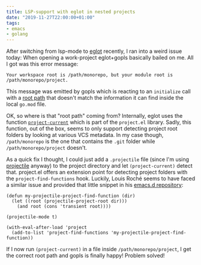```yaml
---
title: LSP-support with eglot in nested projects
date: "2019-11-27T22:00:00+01:00"
tags:
- emacs
- golang
---
```


After switching from lsp-mode to [eglot][] recently, I ran into a
weird issue today: When opening a work-project eglot+gopls basically
bailed on me. All I got was this error message:

```
Your workspace root is /path/monorepo, but your module root is /path/monorepo/project.
```

This message was emitted by gopls which is reacting to an `initialize`
call with a [root path][rp] that doesn't match the information it can
find inside the local `go.mod` file.

OK, so where is that "root path" coming from? Internally, eglot uses
the function [`project-current`][pc] which is part of the `project.el`
library. Sadly, this function, out of the box, seems to only support
detecting project root folders by looking at various VCS metadata. In
my case though, `/path/monorepo` is the one that contains the `.git`
folder while `/path/monorepo/project` doesn't.

As a quick fix I thought, I could just add a `.projectile` file (since
I'm using [projectile][] anyway) to the project directory and let
`(project-current)` detect that. project.el offers an extension point
for detecting project folders with the `project-find-functions`
hook. Luckily, Louis Roché seems to have faced a similar issue and
provided that little snippet in his [emacs.d repository][e]:

```
(defun my-projectile-project-find-function (dir)
  (let ((root (projectile-project-root dir)))
    (and root (cons 'transient root))))

(projectile-mode t)

(with-eval-after-load 'project
  (add-to-list 'project-find-functions 'my-projectile-project-find-function))
```

If I now run `(project-current)` in a file inside
`/path/monorepo/project`, I get the correct root path and gopls is
finally happy! Problem solved!

[e]: https://github.com/Khady/emacs.d/blob/52b99aa850ef354a49227b9660dca4184ef01e87/config.org
[rp]: https://github.com/joaotavora/eglot/blob/02f71fdca9b06e8eae123db80527a1cb0fcc62bd/eglot.el#L795
[eglot]: https://github.com/joaotavora/eglot
[pc]: https://github.com/emacs-mirror/emacs/blob/d0e2a341dd9a9a365fd311748df024ecb25b70ec/lisp/progmodes/project.el#L101
[projectile]: https://github.com/bbatsov/projectile
